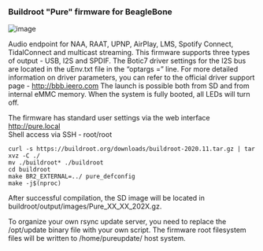 ### Buildroot "Pure" firmware for BeagleBone

![image](https://user-images.githubusercontent.com/33607921/111215283-08b43e80-85e4-11eb-98d8-0c54dc0c160b.png)

Audio endpoint for NAA, RAAT, UPNP, AirPlay, LMS, Spotify Connect, TidalConnect and multicast
streaming. This firmware supports three types of output - USB, I2S and SPDIF. The Botic7 driver settings
for the I2S bus are located in the uEnv.txt file in the “optargs =” line. For more detailed information on driver
parameters, you can refer to the official driver support page - http://bbb.ieero.com
The launch is possible both from SD and from internal eMMC memory. When the system is fully booted, all LEDs will turn off.

The firmware has standard user settings via the web interface http://pure.local \
Shell access via SSH - root/root



```
curl -s https://buildroot.org/downloads/buildroot-2020.11.tar.gz | tar xvz -C ./ 
mv ./buildroot* ./buildroot 
cd buildroot 
make BR2_EXTERNAL=../ pure_defconfig 
make -j$(nproc)
```
After successful compilation, the SD image will be located in buildroot/output/images/Pure_XX_XX_202X.gz.

To organize your own rsync update server, you need to replace the /opt/update binary file with your own script.
The firmware root filesystem files will be written to /home/pureupdate/ host system.

